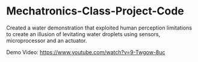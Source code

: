 # Mechatronics-Class-Project-Code

Created a water demonstration that exploited human perception limitations to create an illusion of levitating water droplets using sensors, microprocessor and an actuator.

Demo Video: https://www.youtube.com/watch?v=9-Twgow-8uc
